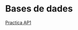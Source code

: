 # Bases de dades

<a href="https://github.com/MarcGarcia03/Bases-de-dades/tree/main/Ap1/">Practica AP1</a>
